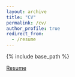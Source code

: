 ```yaml
---
layout: archive
title: "CV"
permalink: /cv/
author_profile: true
redirect_from:
  - /resume
---
```


{% include base_path %}


[Resume](https://www.overleaf.com/project/60db680bb1d66b02360229c8)

